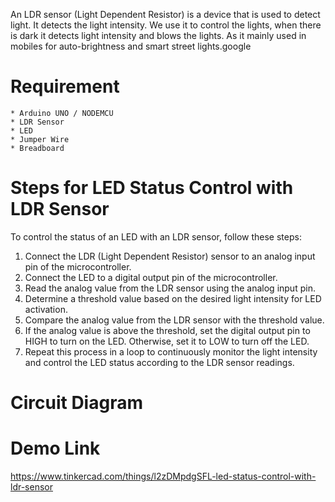 An LDR sensor (Light Dependent Resistor) is a device that is used to detect light. It detects the light intensity. We use it to control the lights, when there is dark it detects light intensity and blows the lights. As it mainly used in mobiles for auto-brightness and smart street lights.google

# Requirement
    * Arduino UNO / NODEMCU
    * LDR Sensor
    * LED
    * Jumper Wire
    * Breadboard

# Steps for LED Status Control with LDR Sensor
To control the status of an LED with an LDR sensor, follow these steps:
1. Connect the LDR (Light Dependent Resistor) sensor to an analog input pin of the microcontroller.
2. Connect the LED to a digital output pin of the microcontroller.
3. Read the analog value from the LDR sensor using the analog input pin.
4. Determine a threshold value based on the desired light intensity for LED activation.
5. Compare the analog value from the LDR sensor with the threshold value.
6. If the analog value is above the threshold, set the digital output pin to HIGH to turn on the LED. Otherwise, set it to LOW to turn off the LED.
7. Repeat this process in a loop to continuously monitor the light intensity and control the LED status according to the LDR sensor readings.

# Circuit Diagram


# Demo Link
https://www.tinkercad.com/things/l2zDMpdgSFL-led-status-control-with-ldr-sensor
